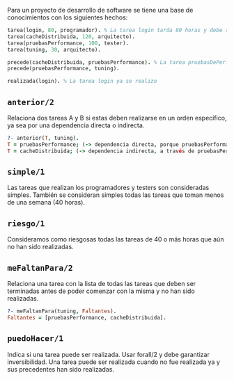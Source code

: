﻿Para un proyecto de desarrollo de software se tiene una base de conocimientos con los siguientes hechos:

```prolog
tarea(login, 80, programador). % La tarea login tarda 80 horas y debe ser realizada por el programador
tarea(cacheDistribuida, 120, arquitecto).
tarea(pruebasPerformance, 100, tester).
tarea(tuning, 30, arquitecto).

precede(cacheDistribuida, pruebasPerformance). % La tarea pruebasDePerformance solo puede comenzar una vez que cacheDistribuida finalice
precede(pruebasPerformance, tuning).

realizada(login). % La tarea login ya se realizo
```

## `anterior/2`

Relaciona dos tareas A y B si estas deben realizarse en un orden específico, ya sea por una dependencia directa o indirecta.

```prolog
?- anterior(T, tuning).
T = pruebasPerformance; (-> dependencia directa, porque pruebasPerformance precede a tuning)
T = cacheDistribuida; (-> dependencia indirecta, a través de pruebasPerformance)
```

## `simple/1`

Las tareas que realizan los programadores y testers son consideradas simples. También se consideran simples todas las tareas que toman menos de una semana (40 horas).

## `riesgo/1`

Consideramos como riesgosas todas las tareas de 40 o más horas que aún no han sido realizadas.

## `meFaltanPara/2`

Relaciona una tarea con la lista de todas las tareas que deben ser terminadas antes de poder comenzar con la misma y no han sido realizadas.

```prolog
?- meFaltanPara(tuning, Faltantes).
Faltantes = [pruebasPerformance, cacheDistribuida].
```

## `puedoHacer/1`

Indica si una tarea puede ser realizada. Usar forall/2 y debe garantizar inversibilidad.
Una tarea puede ser realizada cuando no fue realizada ya y sus precedentes han sido realizadas.